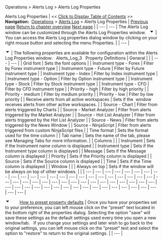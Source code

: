 ﻿
Operations \> Alerts Log \> Alerts Log Properties

Alerts Log Properties
| \<\< [Click to Display Table of Contents](alerts_log_properties.md) \>\> **Navigation:**     [Operations](operations.md) \> [Alerts Log](alerts_log.md) \> Alerts Log Properties | [Previous page](using_the_alerts_log_window.md) [Return to chapter overview](alerts_log.md) [Next page](window_linking7.md) |
| --- | --- |
The Alerts Log window can be customized through the Alerts Log Properties window.
 
![tog_minus](tog_minus.gif)
| You can access the Alerts Log properties dialog window by clicking on your right mouse button and selecting the menu Properties. |
| --- |

![tog_minus](tog_minus.gif)
| The following properties are available for configuration within the Alerts Log Properties window:   Alerts_Log_3   Property Definitions   | General |  | | --- | --- | | Grid font | Sets the font options | | Instrument type \- Forex | Filter by Forex instrument type | | Instrument type \- Future | Filter by Future instrument type | | Instrument type \- Index | Filter by Index instrument type | | Instrument type \- Option | Filter by Option instrument type | | Instrument type \- Stock | Filter by Stock instrument type | | Instrument type \- CFD | Filter by CFD instrument type | | Priority \- high | Filter by high priority | | Priority \- medium | Filter by medium priority | | Priority \- low | Filter by low priority | | Receive alerts from all active workspaces | Sets if the  window receives alerts from other active workspaces. | | Source \- Chart | Filter from alerts triggered by Charts | | Source \- Market Analyzer | Filter from alerts triggered by the Market Analyzer | | Source \- Hot List Analyzer | Filter from alerts triggered by the Hot List Analyzer | | Source \- News | Filter from alerts triggered by the News Window | | Source \- NinjaScript | Filter from alerts triggered from custom NinjaScript files | | Time format | Sets the format used for the time column | | Tab name | Sets the name of the tab, please see Managing Tabs for more information. | | Columns |  | | Instrument | Sets if the Instrument name column is displayed | | Instrument type | Sets if the Instrument type column is displayed | | Message | Sets if the Message column is displayed | | Priority | Sets if the Priority column is displayed | | Source | Sets if the Source column is displayed | | Time | Sets if the Time column is displayed | | Window |  | | Always on top | Sets if the window will be always on top of other windows. | |
| --- | --- | --- | --- | --- | --- | --- | --- | --- | --- | --- | --- | --- | --- | --- | --- | --- | --- | --- | --- | --- | --- | --- | --- | --- | --- | --- | --- | --- | --- | --- | --- | --- | --- | --- | --- | --- | --- | --- | --- | --- | --- | --- | --- | --- | --- | --- | --- | --- | --- | --- | --- | --- | --- | --- | --- | --- |

![tog_minus](tog_minus.gif)        [How to preset property defaults](javascript:HMToggle('toggle','HowToPresetPropertyDefaults','HowToPresetPropertyDefaults_ICON'))
| Once you have your properties set to your preference, you can left mouse click on the "preset" text located in the bottom right of the properties dialog. Selecting the option "save" will save these settings as the default settings used every time you open a new window/tab.   If you change your settings and later wish to go back to the original settings, you can left mouse click on the "preset" text and select the option to "restore" to return to the original settings. |
| --- |

